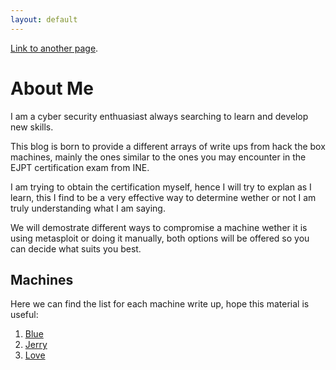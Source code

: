 ```yaml
---
layout: default
---
```



<!--- Text can be **bold**, _italic_, or ~~strikethrough~~. --->



[Link to another page](./another-page.html).


# About Me

I am a cyber security enthuasiast always searching to learn and develop new skills.

This blog is born to provide a different arrays of write ups from hack the box machines, mainly the ones similar to the ones you may encounter in the EJPT certification exam from INE.

I am trying to obtain the certification myself, hence I will try to explan as I learn, this I find to be a very effective way to determine wether or not I am truly understanding what I am saying.

We will demostrate different ways to compromise a machine wether it is using metasploit or doing it manually, both options will be offered so you can decide what suits you best.


## Machines

Here we can find the list for each machine write up, hope this material is useful: 

1.  [Blue](./another-page.html)
2.   [Jerry](./another-page.html)
3.   [Love](./another-page.html)

<!---  ### Header 3

```js
// Javascript code with syntax highlighting.
var fun = function lang(l) {
  dateformat.i18n = require('./lang/' + l)
  return true;
}
```


```ruby
# Ruby code with syntax highlighting
GitHubPages::Dependencies.gems.each do |gem, version|
  s.add_dependency(gem, "= #{version}")
end

```




###### Header 6

| head1        | head two          | three |
|:-------------|:------------------|:------|
| ok           | good swedish fish | nice  |
| out of stock | good and plenty   | nice  |
| ok           | good `oreos`      | hmm   |
| ok           | good `zoute` drop | yumm  |

### There's a horizontal rule below this.

* * *

### Here is an unordered list:

*   Item foo
*   Item bar
*   Item baz
*   Item zip

### And an ordered list:

1.  Item one
1.  Item two
1.  Item three
1.  Item four

### And a nested list:

- level 1 item
  - level 2 item
  - level 2 item
    - level 3 item
    - level 3 item
- level 1 item
  - level 2 item
  - level 2 item
  - level 2 item
- level 1 item
  - level 2 item
  - level 2 item
- level 1 item

### Small image

![Octocat](https://github.githubassets.com/images/icons/emoji/octocat.png)

### Large image

![Branching](https://guides.github.com/activities/hello-world/branching.png)


### Definition lists can be used with HTML syntax.

<dl>
<dt>Name</dt>
<dd>Godzilla</dd>
<dt>Born</dt>
<dd>1952</dd>
<dt>Birthplace</dt>
<dd>Japan</dd>
<dt>Color</dt>
<dd>Green</dd>
</dl>

```--->


